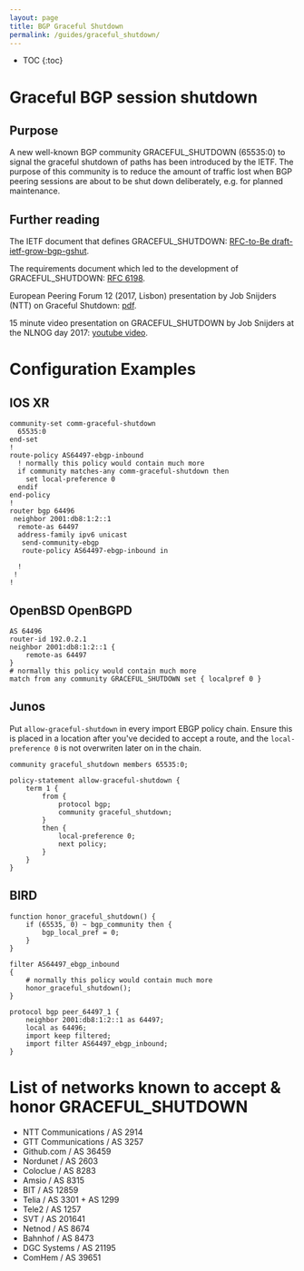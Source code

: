 ```yaml
---
layout: page
title: BGP Graceful Shutdown
permalink: /guides/graceful_shutdown/
---
```


* TOC
{:toc}

# Graceful BGP session shutdown

## Purpose

A new well-known BGP community GRACEFUL_SHUTDOWN (65535:0) to signal the
graceful shutdown of paths has been introduced by the IETF. The purpose of this
community is to reduce the amount of traffic lost when BGP peering sessions are
about to be shut down deliberately, e.g. for planned maintenance.

## Further reading

The IETF document that defines GRACEFUL_SHUTDOWN: [RFC-to-Be draft-ietf-grow-bgp-gshut](https://tools.ietf.org/html/draft-ietf-grow-bgp-gshut-12).

The requirements document which led to the development of GRACEFUL_SHUTDOWN: [RFC 6198](https://tools.ietf.org/html/rfc6198).

European Peering Forum 12 (2017, Lisbon) presentation by Job Snijders (NTT) on Graceful Shutdown: [pdf](https://www.peering-forum.eu/system/documents/173/original/Job_Snijders_BGP_graceful_shutdown.pdf).

15 minute video presentation on GRACEFUL_SHUTDOWN by Job Snijders at the NLNOG day 2017: [youtube video](https://www.youtube.com/watch?v=HGGRsJ-gjI4).

# Configuration Examples

## IOS XR

```
community-set comm-graceful-shutdown
  65535:0
end-set
!
route-policy AS64497-ebgp-inbound
  ! normally this policy would contain much more
  if community matches-any comm-graceful-shutdown then
    set local-preference 0
  endif
end-policy
!
router bgp 64496
 neighbor 2001:db8:1:2::1
  remote-as 64497
  address-family ipv6 unicast
   send-community-ebgp
   route-policy AS64497-ebgp-inbound in

  !
 !
!
```

## OpenBSD OpenBGPD

```
AS 64496
router-id 192.0.2.1
neighbor 2001:db8:1:2::1 {
	remote-as 64497
}
# normally this policy would contain much more
match from any community GRACEFUL_SHUTDOWN set { localpref 0 }
```

## Junos

Put `allow-graceful-shutdown` in every import EBGP policy chain. Ensure this is placed in a location after you've decided to accept a route, and the `local-preference 0` is not overwriten later on in the chain.

```
community graceful_shutdown members 65535:0;

policy-statement allow-graceful-shutdown {
    term 1 {
        from {
            protocol bgp;
            community graceful_shutdown;
        }
        then {
            local-preference 0;
            next policy;
        }
    }
}
```

## BIRD
```
function honor_graceful_shutdown() {
	if (65535, 0) ~ bgp_community then {
		bgp_local_pref = 0;
	}
}

filter AS64497_ebgp_inbound
{
    # normally this policy would contain much more
	honor_graceful_shutdown();
}

protocol bgp peer_64497_1 {
	neighbor 2001:db8:1:2::1 as 64497;
	local as 64496;
	import keep filtered;
	import filter AS64497_ebgp_inbound;
}
```

# List of networks known to accept & honor GRACEFUL_SHUTDOWN

* NTT Communications / AS 2914
* GTT Communications / AS 3257
* Github.com / AS 36459
* Nordunet / AS 2603
* Coloclue / AS 8283
* Amsio / AS 8315
* BIT / AS 12859
* Telia / AS 3301 + AS 1299
* Tele2 / AS 1257
* SVT / AS 201641
* Netnod / AS 8674
* Bahnhof / AS 8473
* DGC Systems / AS 21195
* ComHem / AS 39651
